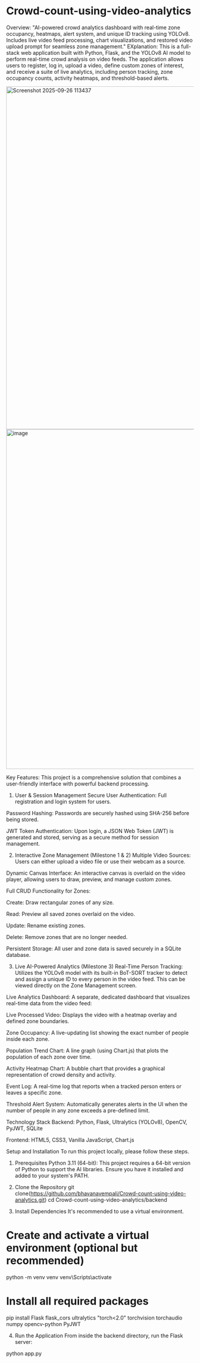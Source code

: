 # Crowd-count-using-video-analytics
Overview: "AI-powered crowd analytics dashboard with real-time zone occupancy, heatmaps, alert system, and unique ID tracking using YOLOv8. Includes live video feed processing, chart visualizations, and restored video upload prompt for seamless zone management."
EXplanation:
This is a full-stack web application built with Python, Flask, and the YOLOv8 AI model to perform real-time crowd analysis on video feeds. The application allows users to register, log in, upload a video, define custom zones of interest, and receive a suite of live analytics, including person tracking, zone occupancy counts, activity heatmaps, and threshold-based alerts.

<img width="1912" height="921" alt="Screenshot 2025-09-26 113437" src="https://github.com/user-attachments/assets/2fe1a3a9-24e6-4626-ab02-cbec2a1158d1" />
<img width="1910" height="913" alt="image" src="https://github.com/user-attachments/assets/12a596db-d9ee-40ea-b444-03d43dc9b4b6" />


Key Features:
This project is a comprehensive solution that combines a user-friendly interface with powerful backend processing.

1. User & Session Management
Secure User Authentication: Full registration and login system for users.

Password Hashing: Passwords are securely hashed using SHA-256 before being stored.

JWT Token Authentication: Upon login, a JSON Web Token (JWT) is generated and stored, serving as a secure method for session management.

2. Interactive Zone Management (Milestone 1 & 2)
Multiple Video Sources: Users can either upload a video file or use their webcam as a source.

Dynamic Canvas Interface: An interactive canvas is overlaid on the video player, allowing users to draw, preview, and manage custom zones.

Full CRUD Functionality for Zones:

Create: Draw rectangular zones of any size.

Read: Preview all saved zones overlaid on the video.

Update: Rename existing zones.

Delete: Remove zones that are no longer needed.

Persistent Storage: All user and zone data is saved securely in a SQLite database.

3. Live AI-Powered Analytics (Milestone 3)
Real-Time Person Tracking: Utilizes the YOLOv8 model with its built-in BoT-SORT tracker to detect and assign a unique ID to every person in the video feed. This can be viewed directly on the Zone Management screen.

Live Analytics Dashboard: A separate, dedicated dashboard that visualizes real-time data from the video feed:

Live Processed Video: Displays the video with a heatmap overlay and defined zone boundaries.

Zone Occupancy: A live-updating list showing the exact number of people inside each zone.

Population Trend Chart: A line graph (using Chart.js) that plots the population of each zone over time.

Activity Heatmap Chart: A bubble chart that provides a graphical representation of crowd density and activity.

Event Log: A real-time log that reports when a tracked person enters or leaves a specific zone.

Threshold Alert System: Automatically generates alerts in the UI when the number of people in any zone exceeds a pre-defined limit.

Technology Stack
Backend: Python, Flask, Ultralytics (YOLOv8), OpenCV, PyJWT, SQLite

Frontend: HTML5, CSS3, Vanilla JavaScript, Chart.js

Setup and Installation
To run this project locally, please follow these steps.

1. Prerequisites
Python 3.11 (64-bit): This project requires a 64-bit version of Python to support the AI libraries. Ensure you have it installed and added to your system's PATH.

2. Clone the Repository
git clone(https://github.com/bhavanavempali/Crowd-count-using-video-analytics.git)
cd Crowd-count-using-video-analytics/backend

3. Install Dependencies
It's recommended to use a virtual environment.

# Create and activate a virtual environment (optional but recommended)
python -m venv venv
venv\Scripts\activate

# Install all required packages
pip install Flask flask_cors ultralytics "torch<2.0" torchvision torchaudio numpy opencv-python PyJWT

4. Run the Application
From inside the backend directory, run the Flask server:

python app.py

